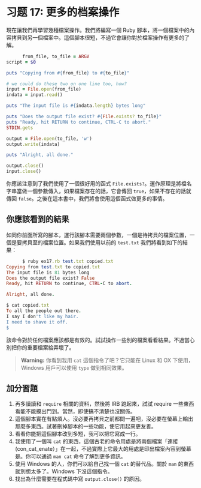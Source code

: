 # 习题 17: 更多的档案操作

現在讓我們再學習幾種檔案操作。我們將編寫一個 Ruby 腳本，將一個檔案中的內容拷貝到另一個檔案中。這個腳本很短，不過它會讓你對於檔案操作有更多的了解。

```rb
      from_file, to_file = ARGV
script = $0

puts "Copying from #{from_file} to #{to_file}"

# we could do these two on one line too, how?
input = File.open(from_file)
indata = input.read()

puts "The input file is #{indata.length} bytes long"

puts "Does the output file exist? #{File.exists? to_file}"
puts "Ready, hit RETURN to continue, CTRL-C to abort."
STDIN.gets

output = File.open(to_file, 'w')
output.write(indata)

puts "Alright, all done."

output.close()
input.close()

```

你應該注意到了我們使用了一個很好用的函式 `File.exists?`。運作原理是將檔名字串當做一個參數傳入，如果檔案存在的話，它會傳回 `true`，如果不存在的話就傳回 `false`。之後在這本書中，我們將會使用這個函式做更多的事情。

## 你應該看到的結果

如同你前面所寫的腳本，運行該腳本需要兩個參數，一個是待拷貝的檔案位置，一個是要拷貝至的檔案位置。如果我們使用以前的 `test.txt` 我們將看到如下的結果：

```rb
      $ ruby ex17.rb test.txt copied.txt
Copying from test.txt to copied.txt
The input file is 81 bytes long
Does the output file exist? False
Ready, hit RETURN to continue, CTRL-C to abort.

Alright, all done.

$ cat copied.txt
To all the people out there.
I say I don't like my hair.
I need to shave it off.
$

```

該命令對於任何檔案應該都是有效的。試試操作一些別的檔案看看結果。不過當心別把你的重要檔案給弄壞了。

> **Warning:** 你看到我用 `cat` 這個指令了吧？它只能在 Linux 和 OX 下使用，Windows 用戶可以使用 `type` 做到相同效果。

## 加分習題

1.  再多讀讀和 `require` 相關的資料，然後將 IRB 跑起來，試試 require 一些東西看能不能摸出門到。當然，即使搞不清楚也沒關係。
2.  這個腳本實在有點煩人。沒必要再拷貝之前都問一遍吧，沒必要在螢幕上輸出那麼多東西。試著刪掉腳本的一些功能，使它用起來更友善。
3.  看看你能把這個腳本改到多短，我可以把它寫成一行。
4.  我使用了一個叫 `cat` 的東西，這個古老的命令用處是將兩個檔案「連接(con_cat_enate）」在一起，不過實際上它最大的用處是印出檔案內容到螢幕是。你可以通過 `man cat` 命令了解到更多資訊。
5.  使用 Windows 的人，你們可以給自己找一個 `cat` 的替代品。關於 `man` 的東西就別想太多了。Windows 下沒這個指令。
6.  找出為什麼需要在程式碼中寫 `output.close()` 的原因。